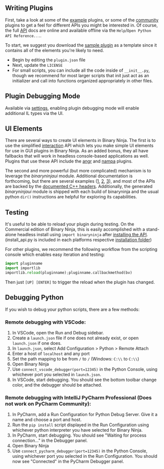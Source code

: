 ## Writing Plugins

First, take a look at some of the [example](https://github.com/Vector35/binaryninja-api/tree/dev/python/examples) plugins, or some of the [community](https://github.com/Vector35/community-plugins) plugins to get a feel for different APIs you might be interested in. Of course, the full [API](https://api.binary.ninja/) docs are online and available offline via the `Help`/`Open Python API Reference...`.

To start, we suggest you download the [sample plugin](https://github.com/Vector35/sample_plugin) as a template since it contains all of the elements you're likely to need.

- Begin by editing the `plugin.json` file
- Next, update the `LICENSE`
- For small scripts, you can include all the code inside of `__init__.py`, though we recommend for most larger scripts that init just act as an initializer and call into functions organized appropriately in other files.

## Plugin Debugging Mode

Available via [settings](../getting-started.md#ui.debugMode), enabling plugin debugging mode will enable additional IL types via the UI.

## UI Elements

There are several ways to create UI elements in Binary Ninja. The first is to use the simplified [interaction](https://api.binary.ninja/binaryninja.interaction-module.html) API which lets you make simple UI elements for use in GUI plugins in Binary Ninja. As an added bonus, they all have fallbacks that will work in headless console-based applications as well. Plugins that use these API include the [angr](https://github.com/Vector35/binaryninja-api/blob/dev/python/examples/angr_plugin.py) and [nampa](https://github.com/kenoph/nampa) plugins.

The second and more powerful (but more complicated) mechanism is to leverage the _binaryninjaui_ module. Additional documentation is forthcoming, but there are several examples ([1](https://github.com/Vector35/binaryninja-api/tree/dev/python/examples/kaitai), [2](https://github.com/Vector35/binaryninja-api/tree/dev/python/examples/snippets), [3](https://github.com/Vector35/binaryninja-api/tree/dev/python/examples/triage)), and most of the APIs are backed by the [documented C++ headers](https://api.binary.ninja/cpp). Additionally, the generated _binaryninjaui_ module is shipped with each build of binaryninja and the usual python `dir()` instructions are helpful for exploring its capabilities.

## Testing

It's useful to be able to reload your plugin during testing. On the Commercial edition of Binary Ninja, this is easily accomplished with a stand-alone headless install using `import binaryninja` after [installing the API](https://github.com/Vector35/binaryninja-api/blob/dev/scripts/install_api.py).  (install_api.py is included in each platforms respective [installation folder](../getting-started.md#binary-path))

For other plugins, we recommend the following workflow from the scripting console which enables easy iteration and testing:

```python
import pluginname
import importlib
importlib.reload(pluginname);pluginname.callbackmethod(bv)
```

Then just `[UP] [ENTER]` to trigger the reload when the plugin has changed.

## Debugging Python

If you wish to debug your python scripts, there are a few methods:

### Remote debugging with VSCode:
1. In VSCode, open the Run and Debug sidebar.
2. Create a `launch.json` file if one does not already exist, or open `launch.json` if one does.
3. In `launch.json`, select Add Configuration > Python > Remote Attach
4. Enter a host of `localhost` and any port
5. Set the path mapping to be from `/` to `/` (Windows: `C:\\` to `C:\\`)
6. Open Binary Ninja
7. Use `connect_vscode_debugger(port=12345)` in the Python Console, using whichever port you selected in `launch.json`.
8. In VSCode, start debugging. You should see the bottom toolbar change color, and the debugger should be attached. 

### Remote debugging with IntelliJ PyCharm Professional **(Does not work on PyCharm Community)**:
1. In PyCharm, add a Run Configuration for Python Debug Server. Give it a name and choose a port and host. 
2. Run the `pip install` script displayed in the Run Configuration using whichever python interpreter you have selected for Binary Ninja.
3. In PyCharm, start debugging. You should see "Waiting for process connection..." in the Debugger panel.
4. Open Binary Ninja
5. Use `connect_pycharm_debugger(port=12345)` in the Python Console, using whichever port you selected in the Run Configuration. You should now see "Connected" in the PyCharm Debugger panel.
